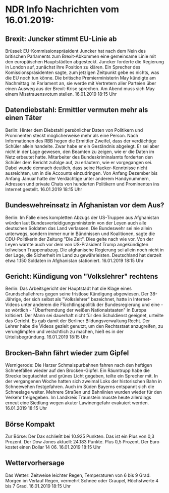 # NDR Info Nachrichten vom 16.01.2019:


## Brexit: Juncker stimmt EU-Linie ab
Brüssel: EU-Kommissionspräsident Juncker hat nach dem Nein des britischen Parlaments zum Brexit-Abkommen eine gemeinsame Linie mit den europäischen Hauptstädten abgesteckt. Juncker forderte die Regierung in London auf, zunächst ihre Position zu klären. Ein Sprecher des Komissionspräsidenten sagte, zum jetzigen Zeitpunkt gebe es nichts, was die EU noch tun könne. Die britische Premierministerin May kündigte am Nachmittag im Parlament an, sie werde mit Vertretern aller Parteien über einen Ausweg aus der Brexit-Krise sprechen. Am Abend muss sich May einem Misstrauensvotum stellen. 16.01.2019 18:15 Uhr 

## Datendiebstahl: Ermittler vermuten mehr als einen Täter
Berlin: Hinter dem Diebstahl persönlicher Daten von Politikern und Prominenten steckt möglicherweise mehr als eine Person. Nach Informationen des RBB hegen die Ermittler Zweifel, dass der verdächtige Schüler allein handelte. Zwar habe er ein Geständnis abgelegt. Er sei aber nicht in der Lage gewesen, den Beamten zu zeigen, wie er die Daten im Netz erbeutet hatte. Mitarbeiter des Bundeskriminalamts forderten den Schüler dem Bericht zufolge auf, zu erläutern, wie er vorgegangen sei. Dabei wurde demnach deutlich, dass seine Hacker-Kenntnisse nicht ausreichten, um in die Accounts einzudringen. Von Anfang Dezember bis Anfang Januar hatte der Verdächtige unter anderem Handynummern, Adressen und private Chats von hunderten Politikern und Prominenten ins Internet gestellt. 16.01.2019 18:15 Uhr 

## Bundeswehreinsatz in Afghanistan vor dem Aus?
Berlin: Im Falle eines kompletten Abzugs der US-Truppen aus Afghanistan würden laut Bundesverteidigungsministerin von der Leyen auch alle deutschen Soldaten das Land verlassen. Die Bundeswehr sei nie allein unterwegs, sondern immer nur in Bündnissen und Koalitionen, sagte die CDU-Politikerin der Zeitung "Die Zeit". Dies gelte nach wie vor. Von der Leyen warnte auch vor dem von US-Präsident Trump angekündigten teilweisen Truppenabzug. Die afghanische Regierung sei allein noch nicht in der Lage, die Sicherheit im Land zu gewährleisten. Deutschland hat derzeit etwa 1.150 Soldaten in Afghanistan stationiert. 16.01.2019 18:15 Uhr 

## Gericht: Kündigung von "Volkslehrer" rechtens
Berlin: Das Arbeitsgericht der Hauptstadt hat die Klage eines Grundschullehrers gegen seine fristlose Kündigung abgewiesen. Der 38-Jährige, der sich selbst als "Volkslehrer" bezeichnet, hatte in Internet-Videos unter anderem die Flüchtlingspolitik der Bundesregierung und eine - so wörtlich - "Überfremdung der weißen Nationalstaaten" in Europa kritisiert. Der Mann sei dauerhaft nicht für den Schuldienst geeignet, urteilte das Gericht. Es gab damit der Berliner Bildungsverwaltung Recht. Der Lehrer habe die Videos gezielt genutzt, um den Rechtsstaat anzugreifen, zu verunglimpfen und verächtlich zu machen, hieß es in der Urteilsbegründung. 16.01.2019 18:15 Uhr 

## Brocken-Bahn fährt wieder zum Gipfel
Wernigerode: 	Die Harzer Schmalspurbahnen fahren nach den heftigen Schneefällen wieder auf den Brocken-Gipfel. Ein Räumtrupp habe die Strecke begutachtet und grünes Licht gegeben, teilte ein Sprecher mit. In der vergangenen Woche hatten sich zweimal Loks der historischen Bahn in Schneewehen festgefahren. Auch im Süden Bayerns entspannt sich die Schneelage weiter. Mehrere Straßen und Bahnlinien wurden wieder für den Verkehr freigegeben. Im Landkreis Traunstein musste heute allerdings erneut eine Siedlung wegen akuter Lawinengefahr evakuiert werden. 16.01.2019 18:15 Uhr 

## Börse Kompakt
Zur Börse: Der Dax schließt bei 10.925 Punkten. Das ist ein Plus von 0,3 Prozent. Der Dow Jones aktuell: 24.183 Punkte. Plus 0,5 Prozent. Der Euro kostet einen Dollar 14 06. 16.01.2019 18:15 Uhr 

## Wettervorhersage
Das Wetter:
Zeitweise leichter Regen, Temperaturen von 6 bis 9 Grad. Morgen im Verlauf Regen, vermehrt Schnee oder Graupel, Höchstwerte 4 bis 7 Grad. 16.01.2019 18:15 Uhr 
